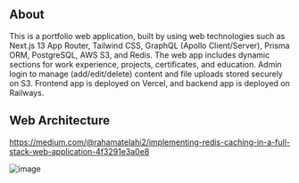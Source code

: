 ## About
This is a portfolio web application, built by using web technologies such as Next.js 13 App Router, Tailwind CSS, GraphQL (Apollo Client/Server), Prisma ORM, PostgreSQL, AWS S3, and Redis.
The web app includes dynamic sections for work experience, projects, certificates, and education.
Admin login to manage (add/edit/delete) content and file uploads stored securely on S3.
Frontend app is deployed on Vercel, and backend app is deployed on Railways.

## Web Architecture
https://medium.com/@rahamatelahi2/implementing-redis-caching-in-a-full-stack-web-application-4f3291e3a0e8

![image](https://github.com/user-attachments/assets/e45c444b-6a70-412d-875b-d9f6ebe28532)
